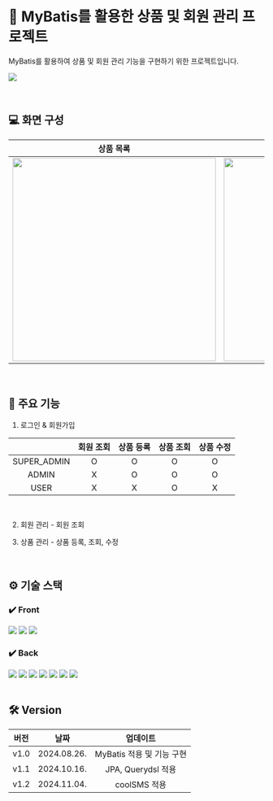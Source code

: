 # 🌟 MyBatis를 활용한 상품 및 회원 관리 프로젝트
<p>MyBatis를 활용하여 상품 및 회원 관리 기능을 구현하기 위한 프로젝트입니다.</p>

[<img src="https://img.shields.io/badge/velog 바로가기-20C997?style=for-the-badge&logo=velog&logoColor=white"/>](https://velog.io/@devyumi/개인-MyBatis를-활용한-회원-및-상품-관리)

<br>

## 💻 화면 구성
|상품 목록|상품 등록·수정|
|:---:|:---:|
|<img src="https://github.com/user-attachments/assets/005a1f5a-2d74-4a70-9894-8a1c42232e7c" width="400"/>|<img src="https://github.com/user-attachments/assets/9f1f3e59-fb92-4bd7-be67-22cccb1ab703" width="400"/>|

<br>

## 🎨 주요 기능

1) 로그인 & 회원가입

||회원 조회|상품 등록|상품 조회|상품 수정|
|:--:|:--:|:--:|:--:|:--:|
|SUPER_ADMIN|O|O|O|O|
|ADMIN|X|O|O|O|
|USER|X|X|O|X|

<br>

2) 회원 관리 - 회원 조회
 
3) 상품 관리 - 상품 등록, 조회, 수정

<br>

## ⚙ 기술 스택
### ✔️ Front
<div>
<img src="https://img.shields.io/badge/html5-E34F26?style=for-the-badge&logo=html5&logoColor=white"> 
<img src="https://img.shields.io/badge/css3-1572B6?style=for-the-badge&logo=css3&logoColor=white"> 
<img src="https://img.shields.io/badge/javascript-F7DF1E?style=for-the-badge&logo=javascript&logoColor=black"> 
</div>
  
### ✔️ Back
<div>
<img src="https://img.shields.io/badge/mysql-4479A1?style=for-the-badge&logo=mysql&logoColor=white"> 
<img src="https://img.shields.io/badge/Spring Boot-6DB33F?style=for-the-badge&logo=Spring Boot&logoColor=white"/>
<img src="https://img.shields.io/badge/Spring Security-6DB33F?style=for-the-badge&logo=Spring Security&logoColor=white"/>
<img src="https://img.shields.io/badge/Thymeleaf-005F0F?style=for-the-badge&logo=Thymeleaf&logoColor=white"/>
<img src="https://img.shields.io/badge/MyBatis3-F36633?style=for-the-badge&logo=MyBatis3&logoColor=white"/>
<img src="https://img.shields.io/badge/JPA-6DB33F?style=for-the-badge&logo=JPA&logoColor=white"/>
<img src="https://img.shields.io/badge/Querydsl-4479A1?style=for-the-badge&logo=Querydsl&logoColor=white"/> <br>
</div>

<br>

## 🛠️ Version
|버전|날짜|업데이트|
|:--:|:--:|:--:|
|v1.0|2024.08.26.|MyBatis 적용 및 기능 구현|
|v1.1|2024.10.16.|JPA, Querydsl 적용|
|v1.2|2024.11.04.|coolSMS 적용|
